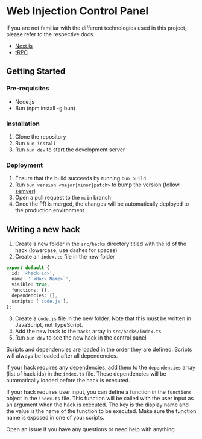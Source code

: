 # Web Injection Control Panel

If you are not familiar with the different technologies used in this project, please refer to the respective docs.

- [Next.js](https://nextjs.org)
- [tRPC](https://trpc.io)


## Getting Started
### Pre-requisites
- Node.js
- Bun (npm install -g bun)

### Installation
1. Clone the repository
2. Run `bun install`
3. Run `bun dev` to start the development server

### Deployment
1. Ensure that the build succeeds by running `bun build`
2. Run `bun version <major|minor|patch>` to bump the version (follow [semver](https://semver.org))
2. Open a pull request to the `main` branch
3. Once the PR is merged, the changes will be automatically deployed to the production environment

## Writing a new hack
1. Create a new folder in the `src/hacks` directory titled with the id of the hack (lowercase, use dashes for spaces)
2. Create an `index.ts` file in the new folder
```typescript
export default {
  id: '<hack-id>',
  name: '`<Hack Name>`',
  visible: true,
  functions: {},
  dependencies: [],
  scripts: ['code.js'],
};
```
3. Create a `code.js` file in the new folder. Note that this must be written in JavaScript, not TypeScript.
4. Add the new hack to the `hacks` array in `src/hacks/index.ts`
5. Run `bun dev` to see the new hack in the control panel

Scripts and dependencies are loaded in the order they are defined. Scripts will always be loaded after all dependencies.

If your hack requires any dependencies, add them to the `dependencies` array (list of hack ids) in the `index.ts` file. These dependencies will be automatically loaded before the hack is executed.

If your hack requires user input, you can define a function in the `functions` object in the `index.ts` file. This function will be called with the user input as an argument when the hack is executed. The key is the display name and the value is the name of the function to be executed. Make sure the function name is exposed in one of your scripts.

Open an issue if you have any questions or need help with anything.